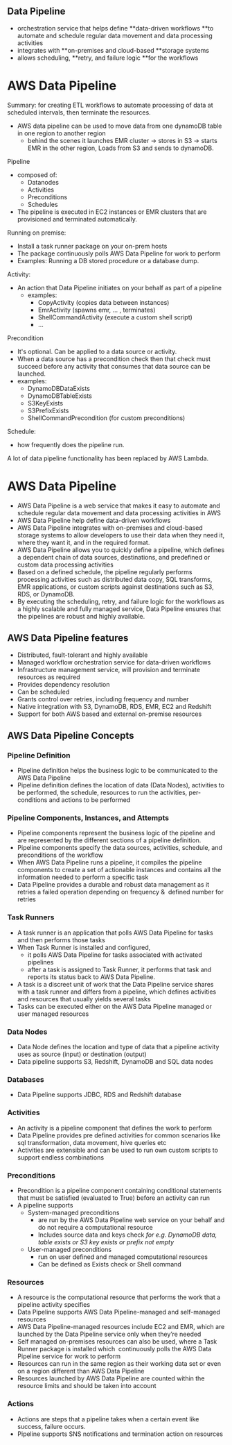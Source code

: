 ## Data Pipeline

* orchestration service that helps define **data-driven workflows **to automate and schedule regular data movement and data processing activities
* integrates with **on-premises and cloud-based **storage systems
* allows scheduling, **retry, and failure logic **for the workflows

# AWS Data Pipeline

Summary: for creating ETL workflows to automate processing of data at scheduled intervals, then terminate the resources.

* AWS data pipeline can be used to move data from one dynamoDB table in one region to another region
  * behind the scenes it launches EMR cluster -&gt; stores in S3 -&gt; starts EMR in the other region, Loads from S3 and sends to dynamoDB.

Pipeline

* composed of:
  * Datanodes
  * Activities
  * Preconditions
  * Schedules
* The pipeline is executed in EC2 instances or EMR clusters that are provisioned and terminated automatically.

Running on premise:

* Install a task runner package on your on-prem hosts
* The package continuously polls AWS Data Pipeline for work to perform
* Examples: Running a DB stored procedure or a database dump.

Activity:

* An action that Data Pipeline initiates on your behalf as part of a pipeline
  * examples:
    * CopyActivity \(copies data between instances\)
    * EmrActivity \(spawns emr, ... , terminates\)
    * ShellCommandActivity \(execute a custom shell script\)
    * ...

Precondition

* It's optional. Can be applied to a data source or activity.
* When a data source has a precondition check then that check must succeed before any activity that consumes that data source can be launched.
* examples:
  * DynamoDBDataExists
  * DynamoDBTableExists
  * S3KeyExists
  * S3PrefixExists
  * ShellCommandPrecondition \(for custom preconditions\)

Schedule:

* how frequently does the pipeline run.

A lot of data pipeline functionality has been replaced by AWS Lambda.





# AWS Data Pipeline

* AWS Data Pipeline is a web service that makes it easy to automate and schedule regular data movement and data processing activities in AWS
* AWS Data Pipeline help define data-driven workflows
* AWS Data Pipeline integrates with on-premises and cloud-based storage systems to allow developers to use their data when they need it, where they want it, and in the required format.
* AWS Data Pipeline allows you to quickly define a pipeline, which defines a dependent chain of data sources, destinations, and predefined or custom data processing activities
* Based on a defined schedule, the pipeline regularly performs processing activities such as distributed data copy, SQL transforms, EMR applications, or custom scripts against destinations such as S3, RDS, or DynamoDB.
* By executing the scheduling, retry, and failure logic for the workflows as a highly scalable and fully managed service, Data Pipeline ensures that the pipelines are robust and highly available.

## AWS Data Pipeline features

* Distributed, fault-tolerant and highly available
* Managed workflow orchestration service for data-driven workflows
* Infrastructure management service, will provision and terminate resources as required
* Provides dependency resolution
* Can be scheduled
* Grants control over retries, including frequency and number
* Native integration with S3, DynamoDB, RDS, EMR, EC2 and Redshift
* Support for both AWS based and external on-premise resources

## AWS Data Pipeline Concepts

### Pipeline Definition

* Pipeline definition helps the business logic to be communicated to the AWS Data Pipeline
* Pipeline definition defines the location of data \(Data Nodes\), activities to be performed, the schedule, resources to run the activities, per-conditions and actions to be performed

### Pipeline Components, Instances, and Attempts

* Pipeline components represent the business logic of the pipeline and are represented by the different sections of a pipeline definition.
* Pipeline components specify the data sources, activities, schedule, and preconditions of the workflow
* When AWS Data Pipeline runs a pipeline, it compiles the pipeline components to create a set of actionable instances and contains all the information needed to perform a specific task
* Data Pipeline provides a durable and robust data management as it retries a failed operation depending on frequency 
  &
   defined number for retries

### Task Runners

* A task runner is an application that polls AWS Data Pipeline for tasks and then performs those tasks
* When Task Runner is installed and configured,
  * it polls AWS Data Pipeline for tasks associated with activated pipelines
  * after a task is assigned to Task Runner, it performs that task and reports its status back to AWS Data Pipeline.
* A task is a discreet unit of work that the Data Pipeline service shares with a task runner and differs from a pipeline, which defines activities and resources that usually yields several tasks
* Tasks can be executed either on the AWS Data Pipeline managed or user managed resources

### Data Nodes

* Data Node defines the location and type of data that a pipeline activity uses as source \(input\) or destination \(output\)
* Data pipeline supports S3, Redshift, DynamoDB and SQL data nodes

### Databases

* Data Pipeline supports JDBC, RDS and Redshift database

### Activities

* An activity is a pipeline component that defines the work to perform
* Data Pipeline provides pre defined activities for common scenarios like sql transformation, data movement, hive queries etc
* Activities are extensible and can be used to run own custom scripts to support endless combinations

### Preconditions

* Precondition is a pipeline component containing conditional statements that must be satisfied \(evaluated to True\) before an activity can run
* A pipeline supports
  * System-managed preconditions
    * are run by the AWS Data Pipeline web service on your behalf and do not require a computational resource
    * Includes source data and keys check
      _for e.g. DynamoDB data, table exists or S3 key exists or prefix not empty_
  * User-managed preconditions
    * run on user defined and managed computational resources
    * Can be defined as Exists check or Shell command

### Resources

* A resource is the computational resource that performs the work that a pipeline activity specifies
* Data Pipeline supports AWS Data Pipeline-managed and self-managed resources
* AWS Data Pipeline-managed resources include EC2 and EMR, which are launched by the Data Pipeline service only when they’re needed
* Self managed on-premises resources can also be used, where a Task Runner package is installed which  continuously polls the AWS Data Pipeline service for work to perform
* Resources can run in the same region as their working data set or even on a region different than AWS Data Pipeline
* Resources launched by AWS Data Pipeline are counted within the resource limits and should be taken into account

### Actions

* Actions are steps that a pipeline takes when a certain event like success, failure occurs.
* Pipeline supports SNS notifications and termination action on resources



